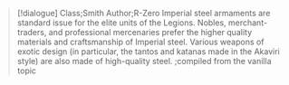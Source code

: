 >[!dialogue] Class;Smith Author;R-Zero
>Imperial steel armaments are standard issue for the elite units of the Legions. Nobles, merchant-traders, and professional mercenaries prefer the higher quality materials and craftsmanship of Imperial steel. Various weapons of exotic design (in particular, the tantos and katanas made in the Akaviri style) are also made of high-quality steel.
>;compiled from the vanilla topic
